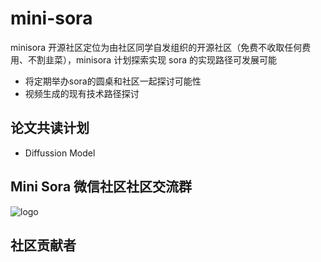 # mini-sora

minisora 开源社区定位为由社区同学自发组织的开源社区（免费不收取任何费用、不割韭菜），minisora 计划探索实现 sora 的实现路径可发展可能

- 将定期举办sora的圆桌和社区一起探讨可能性
- 视频生成的现有技术路径探讨

## 论文共读计划

- Diffussion Model

## Mini Sora 微信社区社区交流群

![logo](https://github.com/mini-sora/minisora/assets/25839884/2ed6bad8-a454-4ace-a3af-a788c8fa333e)


## 社区贡献者

